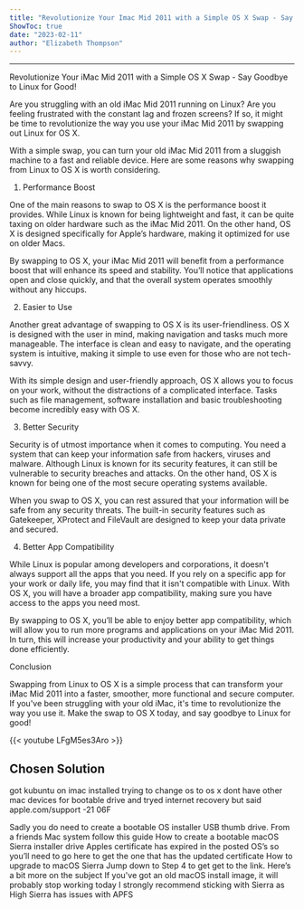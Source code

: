 ```yaml
---
title: "Revolutionize Your Imac Mid 2011 with a Simple OS X Swap - Say Goodbye to Linux for Good!"
ShowToc: true 
date: "2023-02-11"
author: "Elizabeth Thompson"
---
```

*****
Revolutionize Your iMac Mid 2011 with a Simple OS X Swap - Say Goodbye to Linux for Good!

Are you struggling with an old iMac Mid 2011 running on Linux? Are you feeling frustrated with the constant lag and frozen screens? If so, it might be time to revolutionize the way you use your iMac Mid 2011 by swapping out Linux for OS X.

With a simple swap, you can turn your old iMac Mid 2011 from a sluggish machine to a fast and reliable device. Here are some reasons why swapping from Linux to OS X is worth considering.

1. Performance Boost

One of the main reasons to swap to OS X is the performance boost it provides. While Linux is known for being lightweight and fast, it can be quite taxing on older hardware such as the iMac Mid 2011. On the other hand, OS X is designed specifically for Apple’s hardware, making it optimized for use on older Macs.

By swapping to OS X, your iMac Mid 2011 will benefit from a performance boost that will enhance its speed and stability. You’ll notice that applications open and close quickly, and that the overall system operates smoothly without any hiccups.

2. Easier to Use

Another great advantage of swapping to OS X is its user-friendliness. OS X is designed with the user in mind, making navigation and tasks much more manageable. The interface is clean and easy to navigate, and the operating system is intuitive, making it simple to use even for those who are not tech-savvy.

With its simple design and user-friendly approach, OS X allows you to focus on your work, without the distractions of a complicated interface. Tasks such as file management, software installation and basic troubleshooting become incredibly easy with OS X.

3. Better Security

Security is of utmost importance when it comes to computing. You need a system that can keep your information safe from hackers, viruses and malware. Although Linux is known for its security features, it can still be vulnerable to security breaches and attacks. On the other hand, OS X is known for being one of the most secure operating systems available.

When you swap to OS X, you can rest assured that your information will be safe from any security threats. The built-in security features such as Gatekeeper, XProtect and FileVault are designed to keep your data private and secured.

4. Better App Compatibility

While Linux is popular among developers and corporations, it doesn't always support all the apps that you need. If you rely on a specific app for your work or daily life, you may find that it isn't compatible with Linux. With OS X, you will have a broader app compatibility, making sure you have access to the apps you need most.

By swapping to OS X, you’ll be able to enjoy better app compatibility, which will allow you to run more programs and applications on your iMac Mid 2011. In turn, this will increase your productivity and your ability to get things done efficiently.

Conclusion

Swapping from Linux to OS X is a simple process that can transform your iMac Mid 2011 into a faster, smoother, more functional and secure computer. If you've been struggling with your old iMac, it's time to revolutionize the way you use it. Make the swap to OS X today, and say goodbye to Linux for good!

{{< youtube LFgM5es3Aro >}} 



## Chosen Solution
 got kubuntu on imac installed trying to change os to os x
dont have other mac devices for bootable drive and tryed internet recovery but said apple.com/support
-21 06F

 Sadly you do need to create a bootable OS installer USB thumb drive. From a friends Mac system follow this guide How to create a bootable macOS Sierra installer drive
Apples certificate has expired in the posted OS’s so you’ll need to go here to get the one that has the updated certificate How to upgrade to macOS Sierra Jump down to Step 4 to get get to the link. Here’s a bit more on the subject If you've got an old macOS install image, it will probably stop working today
I strongly recommend sticking with Sierra as High Sierra has issues with APFS




